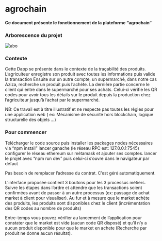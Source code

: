 # agrochain
#### Ce document présente le fonctionnement de la plateforme “agrochain”

### Arborescence du projet


![abo](https://user-images.githubusercontent.com/54313119/145922194-3c2539e3-2548-48d4-9dc5-9a1c7db4d56e.png)

### Contexte
Cette Dapp se présente dans le contexte de la traçabilité des produits.
L’agriculteur enregistre son produit avec toutes les informations puis valide la transaction
Ensuite sur un autre compte, un supermarché, dans notre cas Aziza, recherche un produit puis l’achète.
La dernière partie concerne le client qui entre dans le supermarché pour ses achats. Celui-ci vérifie les QR codes pour avoir tous les détails sur le produit depuis la production chez l’agriculteur jusqu’à l’achat par le supermarché.

NB: Ce travail est à titre illustratif et ne respecte pas toutes les règles pour une application web ( ex: Mécanisme de sécurité hors blockchain, logique structurelle des objets …)

### Pour commencer
Télécharger le code source puis installer les packages nodes nécessaires via “npm install”
lancer ganache (le réseau RPC est: 127.0.0.1:7545)
configurer le réseau ethereum sur métamask et ajouter ses comptes.
lancer le projet avec “npm run dev” puis celui-ci s’ouvre dans le navigateur par défaut

Pas besoin de remplacer l’adresse du contrat. C’est géré automatiquement.


L’interface proposée contient 3 boutons pour les 3 processus métiers.
Suivre les étapes dans l’ordre et attendre que les transactions soient confirmées avant de passer à un autre processus (ex: passage de achat market à client pour visualiser). Au fur et à mesure que le market achète des produits, les produits sont disponibles chez le client (incrémentation des QR codes au nombre de produits)


Entre-temps vous pouvez vérifier au lancement de l’application pour constater que le market est vide (aucun code QR disposé) et qu’il n’y a aucun produit disponible pour que le market en achete (Recherche par produit ne donne aucun résultat).


